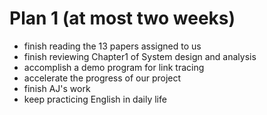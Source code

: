# Plan 1 (at most two weeks)

- finish reading the 13 papers assigned to us
- finish reviewing Chapter1 of System design and analysis
- accomplish a demo program for link tracing 
- accelerate the progress of our project
- finish AJ's work
- keep practicing English in daily life

